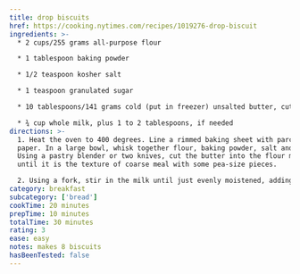 ```yaml
---
title: drop biscuits
href: https://cooking.nytimes.com/recipes/1019276-drop-biscuit
ingredients: >-
  * 2 cups/255 grams all-purpose flour

  * 1 tablespoon baking powder

  * 1/2 teaspoon kosher salt

  * 1 teaspoon granulated sugar

  * 10 tablespoons/141 grams cold (put in freezer) unsalted butter, cut into cubes (*I grated it)

  * ¾ cup whole milk, plus 1 to 2 tablespoons, if needed
directions: >-
  1. Heat the oven to 400 degrees. Line a rimmed baking sheet with parchment
  paper. In a large bowl, whisk together flour, baking powder, salt and sugar.
  Using a pastry blender or two knives, cut the butter into the flour mixture
  until it is the texture of coarse meal with some pea-size pieces.

  2. Using a fork, stir in the milk until just evenly moistened, adding up to 2 more tablespoons, if necessary, but stopping before the dough gets too wet. Scoop the dough into 8 rough mounds (about 1/3-cup each) and place them on the prepared sheets. Bake the biscuits until golden brown and a toothpick inserted into the center comes out with moist crumbs attached, about 20 minutes. Serve warm or at room temperature.
category: breakfast
subcategory: ['bread']
cookTime: 20 minutes
prepTime: 10 minutes
totalTime: 30 minutes
rating: 3
ease: easy
notes: makes 8 biscuits
hasBeenTested: false
---
```


